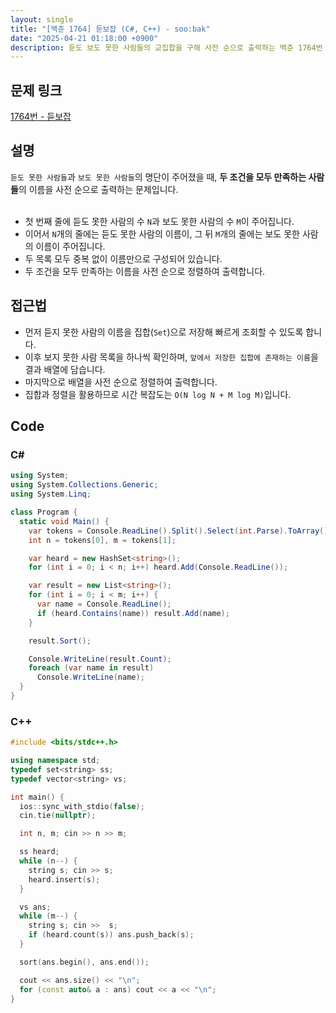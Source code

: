 ```yaml
---
layout: single
title: "[백준 1764] 듣보잡 (C#, C++) - soo:bak"
date: "2025-04-21 01:18:00 +0900"
description: 듣도 보도 못한 사람들의 교집합을 구해 사전 순으로 출력하는 백준 1764번 듣보잡 문제의 C# 및 C++ 풀이 및 해설
---
```


## 문제 링크
[1764번 - 듣보잡](https://www.acmicpc.net/problem/1764)

## 설명
`듣도 못한 사람들`과 `보도 못한 사람들`의 명단이 주어졌을 때, **두 조건을 모두 만족하는 사람들**의 이름을 사전 순으로 출력하는 문제입니다.<br>
<br>

- 첫 번째 줄에 듣도 못한 사람의 수 `N`과 보도 못한 사람의 수 `M`이 주어집니다.
- 이어서 `N`개의 줄에는 듣도 못한 사람의 이름이, 그 뒤 `M`개의 줄에는 보도 못한 사람의 이름이 주어집니다.
- 두 목록 모두 중복 없이 이름만으로 구성되어 있습니다.
- 두 조건을 모두 만족하는 이름을 사전 순으로 정렬하여 출력합니다.


## 접근법

- 먼저 듣지 못한 사람의 이름을 집합(`Set`)으로 저장해 빠르게 조회할 수 있도록 합니다.
- 이후 보지 못한 사람 목록을 하나씩 확인하며, `앞에서 저장한 집합에 존재하는 이름`을 결과 배열에 담습니다.
- 마지막으로 배열을 사전 순으로 정렬하여 출력합니다.
- 집합과 정렬을 활용하므로 시간 복잡도는 `O(N log N + M log M)`입니다.

## Code

### C#
```csharp
using System;
using System.Collections.Generic;
using System.Linq;

class Program {
  static void Main() {
    var tokens = Console.ReadLine().Split().Select(int.Parse).ToArray();
    int n = tokens[0], m = tokens[1];

    var heard = new HashSet<string>();
    for (int i = 0; i < n; i++) heard.Add(Console.ReadLine());

    var result = new List<string>();
    for (int i = 0; i < m; i++) {
      var name = Console.ReadLine();
      if (heard.Contains(name)) result.Add(name);
    }

    result.Sort();

    Console.WriteLine(result.Count);
    foreach (var name in result)
      Console.WriteLine(name);
  }
}
```

### C++
```cpp
#include <bits/stdc++.h>

using namespace std;
typedef set<string> ss;
typedef vector<string> vs;

int main() {
  ios::sync_with_stdio(false);
  cin.tie(nullptr);

  int n, m; cin >> n >> m;

  ss heard;
  while (n--) {
    string s; cin >> s;
    heard.insert(s);
  }

  vs ans;
  while (m--) {
    string s; cin >>  s;
    if (heard.count(s)) ans.push_back(s);
  }

  sort(ans.begin(), ans.end());

  cout << ans.size() << "\n";
  for (const auto& a : ans) cout << a << "\n";
}
```
